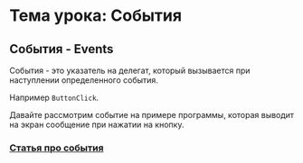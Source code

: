 ﻿# Тема урока: События

## События - Events

События - это указатель на делегат,
который вызывается при наступлении определенного события.

Например `ButtonClick`. 

Давайте рассмотрим событие на примере программы,
которая выводит на экран сообщение при нажатии на кнопку.


### [Статья про события](https://habr.com/ru/articles/213809/)


